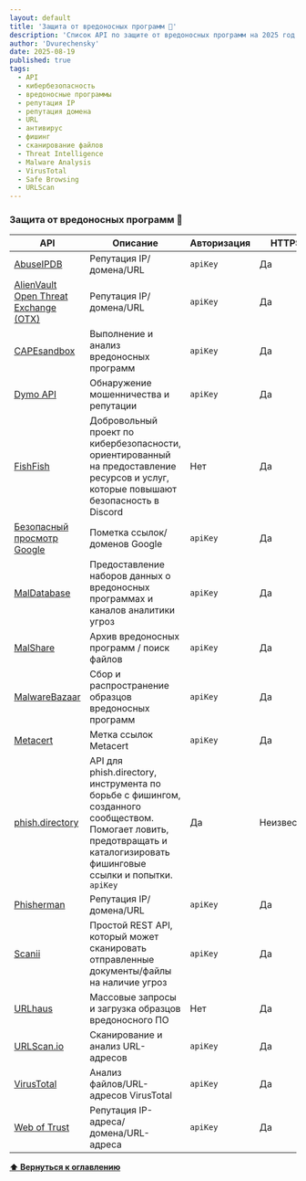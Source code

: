 ```yaml
---
layout: default
title: 'Защита от вредоносных программ 💱'
description: 'Список API по защите от вредоносных программ на 2025 год'
author: 'Dvurechensky'
date: 2025-08-19
published: true
tags:
  - API
  - кибербезопасность
  - вредоносные программы
  - репутация IP
  - репутация домена
  - URL
  - антивирус
  - фишинг
  - сканирование файлов
  - Threat Intelligence
  - Malware Analysis
  - VirusTotal
  - Safe Browsing
  - URLScan
---
```


### Защита от вредоносных программ 💱

| API                                                                           | Описание                                                                                                                                                                   | Авторизация | HTTPS      | CORS       |
| ----------------------------------------------------------------------------- | -------------------------------------------------------------------------------------------------------------------------------------------------------------------------- | ----------- | ---------- | ---------- |
| [AbuseIPDB](https://docs.abuseipdb.com/)                                      | Репутация IP/домена/URL                                                                                                                                                    | `apiKey`    | Да         | Неизвестно |
| [AlienVault Open Threat Exchange (OTX)](https://otx.alienvault.com/api)       | Репутация IP/домена/URL                                                                                                                                                    | `apiKey`    | Да         | Неизвестно |
| [CAPEsandbox](https://capev2.readthedocs.io/en/latest/usage/api.html)         | Выполнение и анализ вредоносных программ                                                                                                                                   | `apiKey`    | Да         | Неизвестно |
| [Dymo API](https://dymo.tpeoficial.com/products/dymo-api)                     | Обнаружение мошенничества и репутации                                                                                                                                      | `apiKey`    | Да         | Да         |
| [FishFish](https://fishfish.gg/)                                              | Добровольный проект по кибербезопасности, ориентированный на предоставление ресурсов и услуг, которые повышают безопасность в Discord                                      | Нет         | Да         | Неизвестно |
| [Безопасный просмотр Google](https://developers.google.com/safe-browsing/)    | Пометка ссылок/доменов Google                                                                                                                                              | `apiKey`    | Да         | Неизвестно |
| [MalDatabase](https://maldatabase.com/api-doc.html)                           | Предоставление наборов данных о вредоносных программах и каналов аналитики угроз                                                                                           | `apiKey`    | Да         | Неизвестно |
| [MalShare](https://malshare.com/doc.php)                                      | Архив вредоносных программ / поиск файлов                                                                                                                                  | `apiKey`    | Да         | Нет        |
| [MalwareBazaar](https://bazaar.abuse.ch/api/)                                 | Сбор и распространение образцов вредоносных программ                                                                                                                       | `apiKey`    | Да         | Неизвестно |
| [Metacert](https://metacert.com/)                                             | Метка ссылок Metacert                                                                                                                                                      | `apiKey`    | Да         | Неизвестно |
| [phish.directory](https://phish.directory/)                                   | API для phish.directory, инструмента по борьбе с фишингом, созданного сообществом. Помогает ловить, предотвращать и каталогизировать фишинговые ссылки и попытки. `apiKey` | Да          | Неизвестно |
| [Phisherman](https://phisherman.gg/)                                          | Репутация IP/домена/URL                                                                                                                                                    | `apiKey`    | Да         | Неизвестно |
| [Scanii](https://docs.scanii.com/)                                            | Простой REST API, который может сканировать отправленные документы/файлы на наличие угроз                                                                                  | `apiKey`    | Да         | Да         |
| [URLhaus](https://urlhaus-api.abuse.ch/)                                      | Массовые запросы и загрузка образцов вредоносного ПО                                                                                                                       | Нет         | Да         | Да         |
| [URLScan.io](https://urlscan.io/about-api/)                                   | Сканирование и анализ URL-адресов                                                                                                                                          | `apiKey`    | Да         | Неизвестно |
| [VirusTotal](https://www.virustotal.com/en/documentation/public-api/)         | Анализ файлов/URL-адресов VirusTotal                                                                                                                                       | `apiKey`    | Да         | Неизвестно |
| [Web of Trust](https://support.mywot.com/hc/en-us/sections/360004477734-API-) | Репутация IP-адреса/домена/URL-адреса                                                                                                                                      | `apiKey`    | Да         | Неизвестно |

**[⬆ Вернуться к оглавлению](../index.md)**
